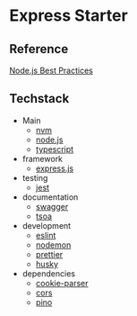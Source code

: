 # Express Starter

## Reference

[Node.js Best Practices](https://github.com/goldbergyoni/nodebestpractices)

## Techstack

- Main
  - [nvm](https://github.com/nvm-sh/nvm)
  - [node.js](https://nodejs.org/en/)
  - [typescript](https://www.typescriptlang.org/)
- framework
  - [express.js](https://expressjs.com/)
- testing
  - [jest](https://jestjs.io/)
- documentation
  - [swagger](https://swagger.io/)
  - [tsoa](https://tsoa-community.github.io/docs/getting-started.html)
- development
  - [eslint](https://eslint.org/)
  - [nodemon](https://github.com/remy/nodemon)
  - [prettier](https://prettier.io/)
  - [husky](https://typicode.github.io/husky/#/)
- dependencies
  - [cookie-parser](https://github.com/expressjs/cookie-parser)
  - [cors](https://github.com/expressjs/cors)
  - [pino](https://getpino.io/)
